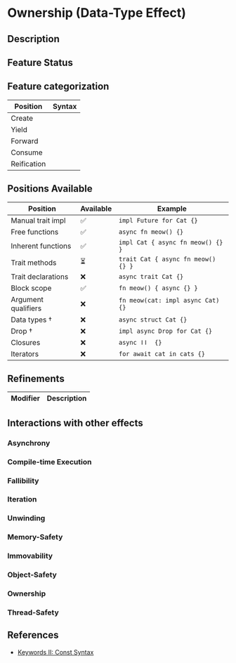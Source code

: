 # Ownership (Data-Type Effect)

## Description

## Feature Status

## Feature categorization

| Position    | Syntax |
| ----------- | ------ |
| Create      |        |
| Yield       |        |
| Forward     |        |
| Consume     |        |
| Reification |        |

## Positions Available

| Position            | Available | Example                            |
| ------------------- | --------- | ---------------------------------- |
| Manual trait impl   | ✅        | `impl Future for Cat {}`           |
| Free functions      | ✅        | `async fn meow() {}`               |
| Inherent functions  | ✅        | `impl Cat { async fn meow() {} } ` |
| Trait methods       | ⏳         | `trait Cat { async fn meow() {} }` |
| Trait declarations  | ❌        | `async trait Cat {}`               |
| Block scope         | ✅        | `fn meow() { async {} }`           |
| Argument qualifiers | ❌        | `fn meow(cat: impl async Cat) {}`  |
| Data types †        | ❌        | `async struct Cat {}`              |
| Drop †              | ❌        | `impl async Drop for Cat {}`       |
| Closures            | ❌        | `async ǀǀ  {}`                     |
| Iterators           | ❌        | `for await cat in cats {}`         |

## Refinements

| Modifier          | Description                          |
| ----------------- | ------------------------------------ |

## Interactions with other effects

### Asynchrony
### Compile-time Execution
### Fallibility
### Iteration
### Unwinding
### Memory-Safety
### Immovability
### Object-Safety
### Ownership
### Thread-Safety

## References

- [Keywords II: Const Syntax](https://blog.yoshuawuyts.com/const-syntax/)

